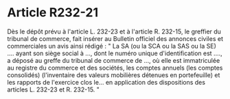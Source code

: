 # Article R232-21

Dès le dépôt prévu à l'article L. 232-23 et à l'article R. 232-15, le greffier du tribunal de commerce, fait insérer au Bulletin officiel des annonces civiles et commerciales un avis ainsi rédigé :   " La SA (ou la SCA ou la SAS ou la SE) .... ayant son siège social à ..., dont le numéro unique d'identification est ...., a déposé au greffe du tribunal de commerce de ..., où elle est immatriculée au registre du commerce et des sociétés, les comptes annuels (les comptes consolidés) (l'inventaire des valeurs mobilières détenues en portefeuille) et les rapports de l'exercice clos le... en application des dispositions des articles L. 232-23 et R. 232-15. "